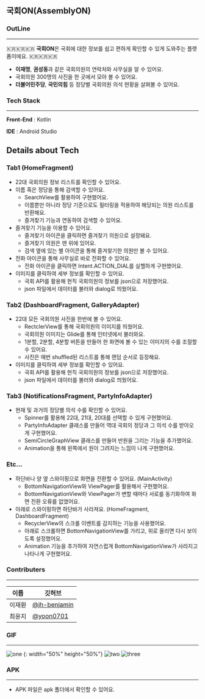 ## 국회ON(AssemblyON)

### OutLine
---
🇰🇷🇰🇷🇰🇷 **국회ON**은 국회에 대한 정보를 쉽고 편하게 확인할 수 있게 도와주는 플랫폼이에요. 🇰🇷🇰🇷🇰🇷
- **이재명**, **권성동**과 같은 국회의원의 연락처와 사무실을 알 수 있어요.
- 국회의원 300명의 사진을 한 곳에서 모아 볼 수 있어요.
- **더불어민주당**, **국민의힘** 등 정당별 국회의원 의석 현황을 살펴볼 수 있어요.
  
### Tech Stack
---
**Front-End** : Kotlin

**IDE** : Android Studio

## Details about Tech

### Tab1 (HomeFragment)

- 22대 국회의원 정보 리스트를 확인할 수 있어요.
- 이름 혹은 정당을 통해 검색할 수 있어요.
    - SearchView를 활용하여 구현했어요.
    - 이름뿐만 아니라 정당 기준으로도 필터링을 적용하여 해당되는 의원 리스트를 반환해요.
    - 즐겨찾기 기능과 연동하여 검색할 수 있어요.
- 즐겨찾기 기능을 이용할 수 있어요.
    - 즐겨찾기 아이콘을 클릭하면 즐겨찾기 의원으로 설정돼요.
    - 즐겨찾기 의원은 맨 위에 있어요.
    - 검색 옆에 있는 별 아이콘을 통해 즐겨찾기한 의원만 볼 수 있어요.
- 전화 아이콘을 통해 사무실로 바로 전화할 수 있어요.
    - 전화 아이콘을 클릭하면 Intent.ACTION_DIAL를 실핼하게 구현했어요.
- 이미지를 클릭하여 세부 정보를 확인할 수 있어요.
    - 국회 API를 활용해 현직 국회의원의 정보를 json으로 저장했어요.
    - json 파일에서 데이터를 불러와 dialog로 띄웠어요.

### Tab2 (DashboardFragment, GalleryAdapter)

- 22대 모든 국회의원 사진을 한번에 볼 수 있어요.
    - RectclerView를 통해 국회의원의 이미지를 띄웠어요.
    - 국회의원 이미지는 Glide를 통해 인터넷에서 불러와요.
    - 1분할, 2분할, 4분할 버튼을 만들어 한 화면에 볼 수 있는 이미지의 수를 조절할 수 있어요.
    - 사진은 매번 shuffled된 리스트를 통해 랜덤 순서로 등장해요.
- 이미지를 클릭하여 세부 정보를 확인할 수 있어요.
    - 국회 API를 활용해 현직 국회의원의 정보를 json으로 저장했어요.
    - json 파일에서 데이터를 불러와 dialog로 띄웠어요.

### Tab3 (NotificationsFragment, PartyInfoAdapter)

- 현재 및 과거의 정당별 의석 수를 확인할 수 있어요.
    - Spinner를 활용해 22대, 21대, 20대를 선택할 수 있게 구현했어요.
    - PartyInfoAdapter 클래스를 만들어 역대 국회의 정당과 그 의석 수를 받아오게 구현했어요.
    - SemiCircleGraphView 클래스를 만들어 반원을 그리는 기능을 추가했어요.
    - Animation을 통해 왼쪽에서 원이 그려지는 느낌이 나게 구현했어요.

### Etc…

- 하단바나 양 옆 스와이핑으로 화면을 전환할 수 있어요. (MainActivity)
    - BottomNavigationView와 ViewPager를 활용해서 구현했어요.
    - BottomNavigationView와 ViewPager가 변할 때마다 서로를 동기화하여 화면 전환 오류를 없앴어요.
- 아래로 스와이핑하면 하단바가 사라져요. (HomeFragment, DashboardFragment)
    - RecyclerView의 스크롤 이벤트를 감지하는 기능을 사용했어요.
    - 아래로 스크롤하면 BottomNavigationView를 가리고, 위로 올리면 다시 보이도록 설정했어요.
    - Animation 기능을 추가하여 자연스럽게 BottomNavigationView가 사라지고 나타나게 구현했어요.

### Contributers
---
| 이름     | 깃허브        |
|----------|--------------|
| 이재환  | [@jh-benjamin](https://github.com/jh-benjamin) |
| 최윤지  | [@yoon0701](https://github.com/yoon0701)    |

### GIF
---
![one](https://github.com/user-attachments/assets/f8aa79f8-2fb2-4628-8118-61e898c1825b) {: width="50%" height="50%"}
![two](https://github.com/user-attachments/assets/0992b8b5-3a57-45f5-b5fe-00f201591ae7)
![three](https://github.com/user-attachments/assets/037ae8be-642e-48c7-b96a-2a92fae0664f)

### APK
---
- APK 파일은 apk 폴더에서 확인할 수 있어요.

